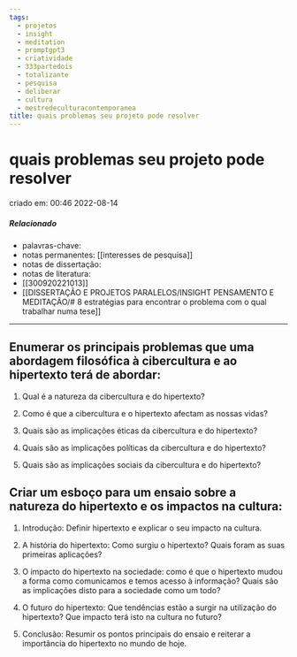 ```yaml
---
tags:
  - projetos
  - insight
  - meditation
  - promptgpt3
  - criatividade
  - 333partedois
  - totalizante
  - pesquisa
  - deliberar
  - cultura
  - mestredeculturacontemporanea
title: quais problemas seu projeto pode resolver
---
```


# quais problemas seu projeto pode resolver

criado em: 00:46 2022-08-14

##### Relacionado

- palavras-chave:     
- notas permanentes: [[interesses de pesquisa]]
- notas de dissertação:
- notas de literatura:
- [[300920221013]]
- [[DISSERTAÇÃO E PROJETOS PARALELOS/INSIGHT PENSAMENTO E MEDITAÇÃO/# 8 estratégias para encontrar o problema com o qual trabalhar numa tese]]
---

## Enumerar os principais problemas que uma abordagem filosófica à cibercultura e ao hipertexto terá de abordar:

1. Qual é a natureza da cibercultura e do hipertexto?

2. Como é que a cibercultura e o hipertexto afectam as nossas vidas?

3. Quais são as implicações éticas da cibercultura e do hipertexto?

4. Quais são as implicações políticas da cibercultura e do hipertexto?

5. Quais são as implicações sociais da cibercultura e do hipertexto?

## Criar um esboço para um ensaio sobre a natureza do hipertexto e os impactos na cultura:

1. Introdução: Definir hipertexto e explicar o seu impacto na cultura.

2. A história do hipertexto: Como surgiu o hipertexto? Quais foram as suas primeiras aplicações?

3. O impacto do hipertexto na sociedade: como é que o hipertexto mudou a forma como comunicamos e temos acesso à informação? Quais são as implicações disto para a sociedade como um todo?

4. O futuro do hipertexto: Que tendências estão a surgir na utilização do hipertexto? Que impacto terá isto na cultura no futuro?

5. Conclusão: Resumir os pontos principais do ensaio e reiterar a importância do hipertexto no mundo de hoje.
